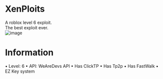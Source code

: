 # XenPloits
  A roblox level 6 exploit.
  <br/>
  The best exploit ever.
  <br/>
  ![image](https://user-images.githubusercontent.com/56725817/142940757-f31289a7-b4ac-4e0a-a194-99990eb178ee.png)
# Information
  • Level: 6
  • API: WeAreDevs API
  • Has ClickTP
  • Has Tp2p
  • Has FastWalk
  • EZ Key system
